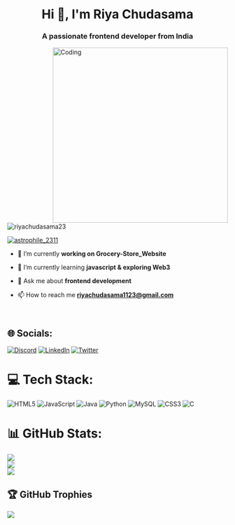 <h1 align="center">Hi 👋, I'm Riya Chudasama</h1>
<h3 align="center">A passionate frontend developer from India</h3>
<img align="right" alt="Coding" width="400" src="https://cdn.dribbble.com/users/17707/screenshots/2413754/rrr.gif">

<p align="left"> <img src="https://komarev.com/ghpvc/?username=riyachudasama23&label=Profile%20views&color=0e75b6&style=flat" alt="riyachudasama23" /> </p>


<p align="left"> <a href="https://twitter.com/astrophile_2311" target="blank"><img src="https://img.shields.io/twitter/follow/astrophile_2311?logo=twitter&style=for-the-badge" alt="astrophile_2311" /></a> </p>

- 🔭 I’m currently **working on Grocery-Store_Website**

- 🌱 I’m currently learning **javascript & exploring Web3**

- 💬 Ask me about **frontend development**

- 📫 How to reach me **riyachudasama1123@gmail.com**

<br>

## 🌐 Socials:
[![Discord](https://img.shields.io/badge/Discord-%237289DA.svg?logo=discord&logoColor=white)](https://discord.gg/rixxz_2311#3207) [![LinkedIn](https://img.shields.io/badge/LinkedIn-%230077B5.svg?logo=linkedin&logoColor=white)](https://linkedin.com/in/riya-chudasama-4006b922a) [![Twitter](https://img.shields.io/badge/Twitter-%231DA1F2.svg?logo=Twitter&logoColor=white)](https://twitter.com/Astrophile_2311?t=qJ-wTeAAsDPo_kT67Ek9_g&s=09) 

# 💻 Tech Stack:
![HTML5](https://img.shields.io/badge/html5-%23E34F26.svg?style=for-the-badge&logo=html5&logoColor=white) ![JavaScript](https://img.shields.io/badge/javascript-%23323330.svg?style=for-the-badge&logo=javascript&logoColor=%23F7DF1E) ![Java](https://img.shields.io/badge/java-%23ED8B00.svg?style=for-the-badge&logo=java&logoColor=white) ![Python](https://img.shields.io/badge/python-3670A0?style=for-the-badge&logo=python&logoColor=ffdd54) ![MySQL](https://img.shields.io/badge/mysql-%2300f.svg?style=for-the-badge&logo=mysql&logoColor=white) ![CSS3](https://img.shields.io/badge/css3-%231572B6.svg?style=for-the-badge&logo=css3&logoColor=white) ![C](https://img.shields.io/badge/c-%2300599C.svg?style=for-the-badge&logo=c&logoColor=white)
# 📊 GitHub Stats:
![](https://github-readme-stats.vercel.app/api?username=riyachudasama23&theme=react&hide_border=false&include_all_commits=false&count_private=false)<br/>
![](https://github-readme-streak-stats.herokuapp.com/?user=riyachudasama23&theme=react&hide_border=false)<br/>
![](https://github-readme-stats.vercel.app/api/top-langs/?username=riyachudasama23&theme=react&hide_border=false&include_all_commits=false&count_private=false&layout=compact)

## 🏆 GitHub Trophies
![](https://github-profile-trophy.vercel.app/?username=riyachudasama23&theme=radical&no-frame=false&no-bg=true&margin-w=4)

<!-- Proudly created with GPRM ( https://gprm.itsvg.in ) -->



